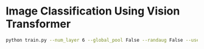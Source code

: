 # Image Classification Using Vision Transformer
```bash
python train.py --num_layer 6 --global_pool False --randaug False --use_conv False
```